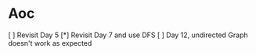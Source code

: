 # Aoc

[ ] Revisit Day 5
[*] Revisit Day 7 and use DFS
[ ] Day 12, undirected Graph doesn't work as expected
